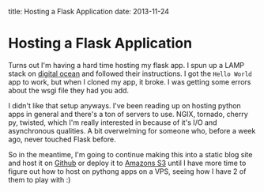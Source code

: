 title: Hosting a Flask Application
date: 2013-11-24

# Hosting a Flask Application

Turns out I'm having a hard time hosting my flask app.
I spun up a LAMP stack on [digital ocean](https://www.digitalocean.com/) and
followed their instructions. I got the `Hello World` app to work, but when I
cloned my app, it broke. I was getting some errors about the wsgi file they
had you add.

I didn't like that setup anyways. I've been reading up on hosting python apps
in general and there's a ton of servers to use. NGIX, tornado, cherry py, twisted,
which I'm really interested in because of it's I/O and asynchronous qualities.
A bit overwelming for someone who, before a week ago, never touched Flask before.

So in the meantime, I'm going to continue making this into a static blog site and
host it on [Github](https://github.com/) or deploy it to [Amazons S3](http://aws.amazon.com/s3/)
until I have more time to figure out how to host on pythong apps on a VPS, seeing how I have
2 of them to play with :)


